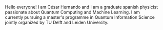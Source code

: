 Hello everyone!
I am César Hernando and I am a graduate spanish physicist passionate about Quantum Computing and Machine Learning.
I am currently pursuing a master's programme in Quantum Information Science jointly organized by TU Delft and Leiden University.

